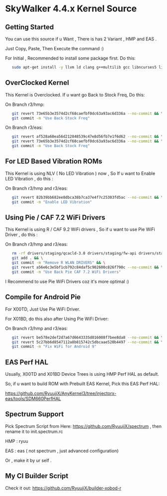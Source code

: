 SkyWalker 4.4.x Kernel Source
====================================

Getting Started
---------------
You can use this source if u Want , 
There is has 2 Variant , HMP and EAS .

Just Copy, Paste, Then Execute the command :)

For Initial , Recommended to install some package first. Do this:

```bash
   sudo apt-get install -y llvm ld clang g++multilib gcc libncurses5 libstdc++6
```

OverClocked Kernel
------------------
This Kernel is Overclocked. If u want go Back to Stock Freq, Do this:

On Branch r3/hmp:
```bash
   git revert 73e65b3e3574d2cf68caefbf0dc63a93ac6d336a --no-commit && \
   git commit -m "Use Back Stock Freq"
```

On Branch r3/eas:
```bash
   git revert af528a60ea56d212848539c47e8d56fb7e1f6d62 --no-commit && \
   git revert 73e65b3e3574d2cf68caefbf0dc63a93ac6d336a --no-commit && \
   git commit -m "Use Back Stock Freq"
```

For LED Based Vibration ROMs
----------------------------
This Kernel is using NLV ( No LED Vibration ) now , So If u want to Enable
LED Vibration , do this :

On Branch r3/hmp and r3/eas:
```bash
   git revert 82b39bb682ee8dbca38b7ca37e4f7c25303fd5ac --no-commit && \
   git commit -m "Enable LED Vibration"
```

Using Pie / CAF 7.2 WiFi Drivers
--------------------------------
This Kernel is using R / CAF 9.2 WiFi drivers , So if u want to use
Pie WiFi Driver , do this :

On Branch r3/hmp and r3/eas:
```bash
   rm -rf drivers/staging/qcacld-3.0 drivers/staging/fw-api drivers/staging/qca-wifi-host-cmn && \
   git add . && \
   git commit -m "Remove R WLAN DRIVERS" && \
   git revert a56e6c3e5bf1cb792c84daf5c902600c826f790c --no-commit && \
   git commit -m "Use Back Pie CAF 7.2 WiFi Drivers" 
```

I Recommend to use Pie WiFi Drivers coz it's more optimal :)

Compile for Android Pie
-----------------------

For X00TD, Just Use Pie WiFi Driver.

For X01BD, do this also after Using Pie WiFi Driver:

On Branch r3/hmp and r3/eas:
```bash
   git revert be578e2def2d7a67d6643335d016008f7bee8da8 --no-commit && \
   git revert 5c27bb6d8547112a8b815742c5dbcaae520b4497 --no-commit && \
   git commit -m "Fix WiFi for Android 9"
```

EAS Perf HAL
------------
Usually, X00TD and X01BD Device Trees is using HMP Perf HAL as default.

So, if u want to build ROM with Prebuilt EAS Kernel, Pick this EAS Perf HAL:

https://github.com/RyuujiX/AnyKernel3/tree/injectorx-eas/tools/SDM660PerfHAL

Spectrum Support
----------------
Pick Spectrum Script from Here: https://github.com/RyuujiX/spectrum , then rename it to init.spectrum.rc

HMP : ryuu

EAS : eas ( not spectrum , just advanced configuration)

Or , make it by ur self .

My CI Builder Script
--------------------
Check it out: https://github.com/RyuujiX/builder-xobod-r
